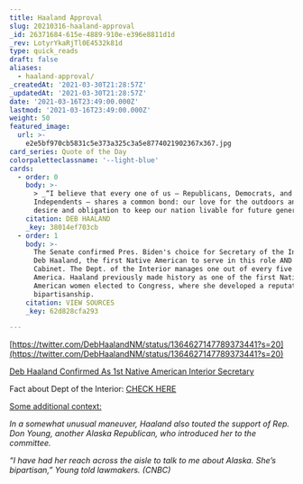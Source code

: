 ```yaml
---
title: Haaland Approval
slug: 20210316-haaland-approval
_id: 26371684-615e-4889-910e-e396e8811d1d
_rev: LotyrYkaRjTl0E4532k81d
type: quick_reads
draft: false
aliases:
  - haaland-approval/
_createdAt: '2021-03-30T21:28:57Z'
_updatedAt: '2021-03-30T21:28:57Z'
date: '2021-03-16T23:49:00.000Z'
lastmod: '2021-03-16T23:49:00.000Z'
weight: 50
featured_image:
  url: >-
    e2e5bf970cb5831c5e373a325c3a5e8774021902367x367.jpg
card_series: Quote of the Day
colorpaletteclassname: '--light-blue'
cards:
  - order: 0
    body: >-
      > _“I believe that every one of us – Republicans, Democrats, and
      Independents – shares a common bond: our love for the outdoors and a
      desire and obligation to keep our nation livable for future generations.”_
    citation: DEB HAALAND
    _key: 38014ef703cb
  - order: 1
    body: >-
      The Senate confirmed Pres. Biden's choice for Secretary of the Interior -
      Deb Haaland, the first Native American to serve in this role AND in the
      Cabinet. The Dept. of the Interior manages one out of every five acres in
      America. Haaland previously made history as one of the first Native
      American women elected to Congress, where she developed a reputation for
      bipartisanship.
    citation: VIEW SOURCES
    _key: 62d828cfa293

---
```

[https://twitter.com/DebHaalandNM/status/1364627147789373441?s=20](https://twitter.com/DebHaalandNM/status/1364627147789373441?s=20)

[Deb Haaland Confirmed As 1st Native American Interior Secretary](https://www.npr.org/2021/03/15/977558590/deb-haaland-confirmed-as-first-native-american-interior-secretary)

Fact about Dept of the Interior: [CHECK HERE](https://www.doi.gov/broadband)

[Some additional context:](https://www.cnbc.com/2021/03/15/deb-haaland-to-be-confirmed-as-interior-secretary.html)

_In a somewhat unusual maneuver, Haaland also touted the support of Rep. Don Young, another Alaska Republican, who introduced her to the committee._

_“I have had her reach across the aisle to talk to me about Alaska. She’s bipartisan,” Young told lawmakers. (CNBC)_